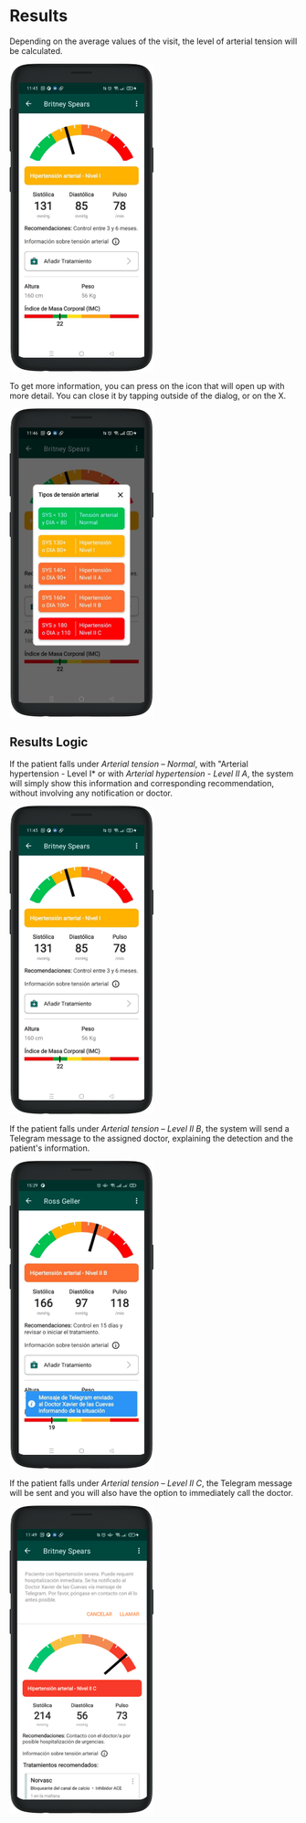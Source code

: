 # Results

Depending on the average values of the visit, the level of arterial tension will be calculated.

<img src="../assets/result-yellow.png" width="50%">

To get more information, you can press on the icon that will open up with more detail. You can close it by tapping outside of the dialog, or on the X.

<img src="../assets/results-legend.png" width="50%">

## Results Logic

If the patient falls under *Arterial tension – Normal*, with "Arterial hypertension - Level I* or with *Arterial hypertension - Level II A*, the system will simply show this information and corresponding recommendation, without involving any notification or doctor.

<img src="../assets/result-yellow.png" width="50%">

If the patient falls under *Arterial tension – Level II B*, the system will send a Telegram message to the assigned doctor, explaining the detection and the patient's information. 

<img src="../assets/result-orange.png" width="50%">

If the patient falls under *Arterial tension – Level II C*, the Telegram message will be sent and you will also have the option to immediately call the doctor.

<img src="../assets/result-red.png" width="50%">